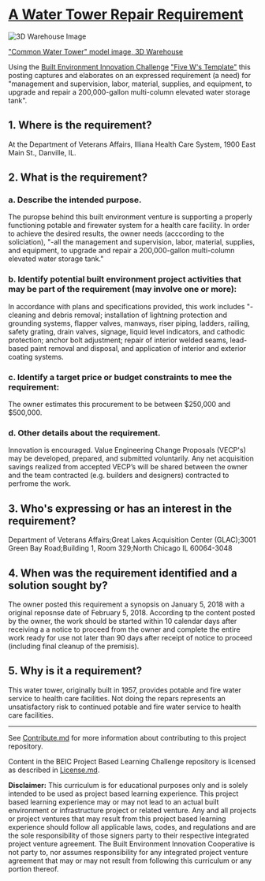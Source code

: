 # [A Water Tower Repair Requirement](https://www.fbo.gov/index?s=opportunity&mode=form&id=1af5bac47a2964799af152c6f0ff4a20&tab=core&_cview=1)

![3D Warehouse Image](https://3dwarehouse.sketchup.com/warehouse/getpubliccontent?contentId=fbdd41ec-06d6-461e-a962-19c8a9fe0f35)

["Common Water Tower" model image, 3D Warehouse](https://3dwarehouse.sketchup.com/model/4eb37a2261214077d3f219f5ee844475/Common-Water-Tower)


Using the [Built Environment Innovation Challenge](https://github.com/BEICOOP/BEICPBLChallenge) ["Five W's Template"]() this posting captures and elaborates on an expressed requirement (a need) for "management and supervision, labor, material, supplies, and equipment, to upgrade and repair a 200,000-gallon multi-column elevated water storage tank". 

## 1. Where is the requirement?

At the Department of Veterans Affairs, Illiana Health Care System, 1900 East Main St., Danville, IL.  

## 2. What is the requirement? 
### a. Describe the intended purpose.

The puropse behind this built environment venture is supporting a properly functioning potable and firewater system for a health care facility.  In order to achieve the desired results, the owner needs (acccording to the soliciation), "-all the management and supervision, labor, material, supplies, and equipment, to upgrade and repair a 200,000-gallon multi-column elevated water storage tank."  

### b. Identify potential built environment project activities that may be part of the requirement (may involve one or more):

In accordance with plans and specifications provided, this work includes "-cleaning and debris removal; installation of lightning protection and grounding systems, flapper valves, manways, riser piping, ladders, railing, safety grating, drain valves, signage, liquid level indicators, and cathodic protection; anchor bolt adjustment; repair of interior welded seams, lead-based paint removal and disposal, and application of interior and exterior coating systems.

### c. Identify a target price or budget constraints to mee the requirement:

The owner estimates this procurement to be between $250,000 and $500,000. 

### d. Other details about the requirement.

Innovation is encouraged.  Value Engineering Change Proposals (VECP's) may be developed, prepared, and submitted voluntarily. Any net acquisition savings realized from accepted VECP’s will be shared between the owner and the team contracted (e.g. builders and designers) contracted to perfrome the work.

## 3. Who's expressing or has an interest in the requirement?

Department of Veterans Affairs;Great Lakes Acquisition Center (GLAC);3001 Green Bay Road;Building 1, Room 329;North Chicago IL 60064-3048

## 4. When was the requirement identified and a solution sought by?

The owner posted this requirement a synopsis on January 5, 2018 with a original reposnse date of February 5, 2018.  According tp the content posted by the owner, the work should be started within 10 calendar days after receiving a a notice to proceed from the owner and  complete the entire work ready for use not later than 90 days after receipt of notice to proceed (including final cleanup of the premisis). 

## 5. Why is it a requirement?

This water tower, originally built in 1957, provides potable and fire water service to health care facilities.  Not doing the repars represents an unsatisfactory risk to continued potable and fire water service to health care facilities.

____
See [Contribute.md](https://github.com/BEICOOP/BEICPBLChallenge/blob/master/Contribute.md) for more information about contributing to this project repository.

Content in the BEIC Project Based Learning Challenge repository is licensed as described in [License.md](https://github.com/BEICOOP/BEICPBLChallenge/blob/master/License.md).

**Disclaimer:** This curriculum is for educational purposes only and is solely intended to be used as project based learning experience.  This project based learning experience may or may not lead to an actual built environment or infrastructure project or related venture.  Any and all projects or project ventures that may result from this project based learning experience should follow all applicable laws, codes, and regulations and are the sole responsibility of those signers party to their respective integrated project venture agreement.  The Built Environment Innovation Cooperative is not party to, nor assumes responsibility for any integrated project venture agreement that may or may not result from following this curriculum or any portion thereof.
